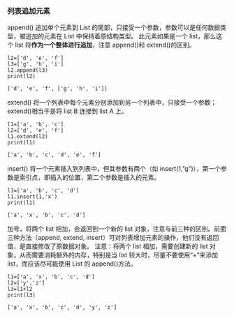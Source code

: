 ### 列表追加元素

append() 追加单个元素到 List 的尾部，只接受一个参数，参数可以是任何数据类型，被追加的元素在 List 中保持着原结构类型。
此元素如果是一个 list，那么这个 list 将**作为一个整体进行追加**，注意 append()和 extend()的区别。

```
l2=['d', 'e', 'f']
l3=['g', 'h', 'i']
l2.append(l3)
print(l2)
```

`['d', 'e', 'f', ['g', 'h', 'i']]`

extend() 将一个列表中每个元素分别添加到另一个列表中，只接受一个参数；extend()相当于是将 list B 连接到 list A 上。

```
l1=['a', 'b', 'c']
l2=['d', 'e', 'f']
l1.extend(l2)
print(l1)
```

`['a', 'b', 'c', 'd', 'e', 'f']`

insert() 将一个元素插入到列表中，但其参数有两个（如 insert(1,”g”)），第一个参数是索引点，即插入的位置，第二个参数是插入的元素。

```
l1=['a', 'b', 'c', 'd']
l1.insert(1,'x')
print(l1)
```

`['a', 'x', 'b', 'c', 'd']`

加号，将两个 list 相加，会返回到一个新的 list 对象，注意与前三种的区别。前面三种方法（append, extend, insert）可对列表增加元素的操作，他们没有返回值，是直接修改了原数据对象。 注意：将两个 list 相加，需要创建新的 list 对象，从而需要消耗额外的内存，特别是当 list 较大时，尽量不要使用“+”来添加 list，而应该尽可能使用 List 的 append()方法。

```
l1=['a', 'x', 'b', 'c', 'd']
l2=['y','z']
l3=l1+l2
print(l3)
```

`['a', 'x', 'b', 'c', 'd', 'y', 'z']`
